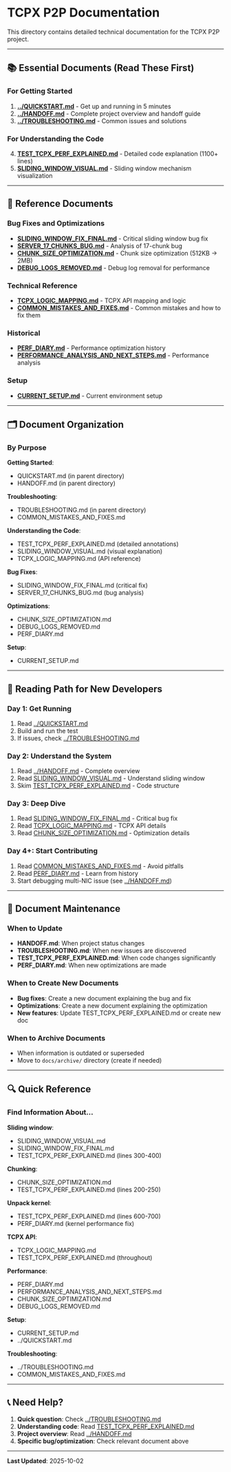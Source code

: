# TCPX P2P Documentation

This directory contains detailed technical documentation for the TCPX P2P project.

---

## 📚 Essential Documents (Read These First)

### For Getting Started

1. **[../QUICKSTART.md](../QUICKSTART.md)** - Get up and running in 5 minutes
2. **[../HANDOFF.md](../HANDOFF.md)** - Complete project overview and handoff guide
3. **[../TROUBLESHOOTING.md](../TROUBLESHOOTING.md)** - Common issues and solutions

### For Understanding the Code

4. **[TEST_TCPX_PERF_EXPLAINED.md](TEST_TCPX_PERF_EXPLAINED.md)** - Detailed code explanation (1100+ lines)
5. **[SLIDING_WINDOW_VISUAL.md](SLIDING_WINDOW_VISUAL.md)** - Sliding window mechanism visualization

---

## 📖 Reference Documents

### Bug Fixes and Optimizations

- **[SLIDING_WINDOW_FIX_FINAL.md](SLIDING_WINDOW_FIX_FINAL.md)** - Critical sliding window bug fix
- **[SERVER_17_CHUNKS_BUG.md](SERVER_17_CHUNKS_BUG.md)** - Analysis of 17-chunk bug
- **[CHUNK_SIZE_OPTIMIZATION.md](CHUNK_SIZE_OPTIMIZATION.md)** - Chunk size optimization (512KB → 2MB)
- **[DEBUG_LOGS_REMOVED.md](DEBUG_LOGS_REMOVED.md)** - Debug log removal for performance

### Technical Reference

- **[TCPX_LOGIC_MAPPING.md](TCPX_LOGIC_MAPPING.md)** - TCPX API mapping and logic
- **[COMMON_MISTAKES_AND_FIXES.md](COMMON_MISTAKES_AND_FIXES.md)** - Common mistakes and how to fix them

### Historical

- **[PERF_DIARY.md](PERF_DIARY.md)** - Performance optimization history
- **[PERFORMANCE_ANALYSIS_AND_NEXT_STEPS.md](PERFORMANCE_ANALYSIS_AND_NEXT_STEPS.md)** - Performance analysis

### Setup

- **[CURRENT_SETUP.md](CURRENT_SETUP.md)** - Current environment setup

---

## 🗂️ Document Organization

### By Purpose

**Getting Started**:
- QUICKSTART.md (in parent directory)
- HANDOFF.md (in parent directory)

**Troubleshooting**:
- TROUBLESHOOTING.md (in parent directory)
- COMMON_MISTAKES_AND_FIXES.md

**Understanding the Code**:
- TEST_TCPX_PERF_EXPLAINED.md (detailed annotations)
- SLIDING_WINDOW_VISUAL.md (visual explanation)
- TCPX_LOGIC_MAPPING.md (API reference)

**Bug Fixes**:
- SLIDING_WINDOW_FIX_FINAL.md (critical fix)
- SERVER_17_CHUNKS_BUG.md (bug analysis)

**Optimizations**:
- CHUNK_SIZE_OPTIMIZATION.md
- DEBUG_LOGS_REMOVED.md
- PERF_DIARY.md

**Setup**:
- CURRENT_SETUP.md

---

## 🎯 Reading Path for New Developers

### Day 1: Get Running

1. Read [../QUICKSTART.md](../QUICKSTART.md)
2. Build and run the test
3. If issues, check [../TROUBLESHOOTING.md](../TROUBLESHOOTING.md)

### Day 2: Understand the System

1. Read [../HANDOFF.md](../HANDOFF.md) - Complete overview
2. Read [SLIDING_WINDOW_VISUAL.md](SLIDING_WINDOW_VISUAL.md) - Understand sliding window
3. Skim [TEST_TCPX_PERF_EXPLAINED.md](TEST_TCPX_PERF_EXPLAINED.md) - Code structure

### Day 3: Deep Dive

1. Read [SLIDING_WINDOW_FIX_FINAL.md](SLIDING_WINDOW_FIX_FINAL.md) - Critical bug fix
2. Read [TCPX_LOGIC_MAPPING.md](TCPX_LOGIC_MAPPING.md) - TCPX API details
3. Read [CHUNK_SIZE_OPTIMIZATION.md](CHUNK_SIZE_OPTIMIZATION.md) - Optimization details

### Day 4+: Start Contributing

1. Read [COMMON_MISTAKES_AND_FIXES.md](COMMON_MISTAKES_AND_FIXES.md) - Avoid pitfalls
2. Read [PERF_DIARY.md](PERF_DIARY.md) - Learn from history
3. Start debugging multi-NIC issue (see [../HANDOFF.md](../HANDOFF.md))

---

## 📝 Document Maintenance

### When to Update

- **HANDOFF.md**: When project status changes
- **TROUBLESHOOTING.md**: When new issues are discovered
- **TEST_TCPX_PERF_EXPLAINED.md**: When code changes significantly
- **PERF_DIARY.md**: When new optimizations are made

### When to Create New Documents

- **Bug fixes**: Create a new document explaining the bug and fix
- **Optimizations**: Create a new document explaining the optimization
- **New features**: Update TEST_TCPX_PERF_EXPLAINED.md or create new doc

### When to Archive Documents

- When information is outdated or superseded
- Move to `docs/archive/` directory (create if needed)

---

## 🔍 Quick Reference

### Find Information About...

**Sliding window**:
- SLIDING_WINDOW_VISUAL.md
- SLIDING_WINDOW_FIX_FINAL.md
- TEST_TCPX_PERF_EXPLAINED.md (lines 300-400)

**Chunking**:
- CHUNK_SIZE_OPTIMIZATION.md
- TEST_TCPX_PERF_EXPLAINED.md (lines 200-250)

**Unpack kernel**:
- TEST_TCPX_PERF_EXPLAINED.md (lines 600-700)
- PERF_DIARY.md (kernel performance fix)

**TCPX API**:
- TCPX_LOGIC_MAPPING.md
- TEST_TCPX_PERF_EXPLAINED.md (throughout)

**Performance**:
- PERF_DIARY.md
- PERFORMANCE_ANALYSIS_AND_NEXT_STEPS.md
- CHUNK_SIZE_OPTIMIZATION.md
- DEBUG_LOGS_REMOVED.md

**Setup**:
- CURRENT_SETUP.md
- ../QUICKSTART.md

**Troubleshooting**:
- ../TROUBLESHOOTING.md
- COMMON_MISTAKES_AND_FIXES.md

---

## 📞 Need Help?

1. **Quick question**: Check [../TROUBLESHOOTING.md](../TROUBLESHOOTING.md)
2. **Understanding code**: Read [TEST_TCPX_PERF_EXPLAINED.md](TEST_TCPX_PERF_EXPLAINED.md)
3. **Project overview**: Read [../HANDOFF.md](../HANDOFF.md)
4. **Specific bug/optimization**: Check relevant document above

---

**Last Updated**: 2025-10-02

